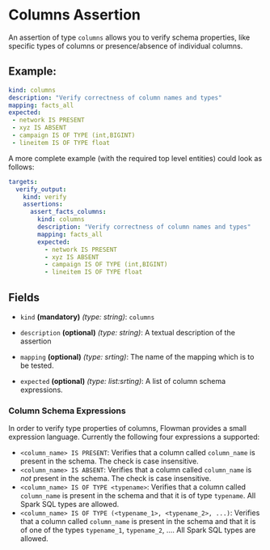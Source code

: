 # Columns Assertion

An assertion of type `columns` allows you to verify schema properties, like specific types of columns or presence/absence
of individual columns.

## Example:

```yaml
kind: columns
description: "Verify correctness of column names and types"
mapping: facts_all
expected:
 - network IS PRESENT
 - xyz IS ABSENT
 - campaign IS OF TYPE (int,BIGINT)
 - lineitem IS OF TYPE float
```

A more complete example (with the required top level entities) could look as follows:
```yaml
targets:
  verify_output:
    kind: verify
    assertions:
      assert_facts_columns:
        kind: columns
        description: "Verify correctness of column names and types"
        mapping: facts_all
        expected:
          - network IS PRESENT
          - xyz IS ABSENT
          - campaign IS OF TYPE (int,BIGINT)
          - lineitem IS OF TYPE float
```

## Fields

* `kind` **(mandatory)** *(type: string)*: `columns`

* `description` **(optional)** *(type: string)*:
  A textual description of the assertion

* `mapping` **(optional)** *(type: srting)*:
  The name of the mapping which is to be tested.

* `expected` **(optional)** *(type: list:srting)*:
  A list of column schema expressions.
  

### Column Schema Expressions 

In order to verify type properties of columns, Flowman provides a small expression language. Currently the following
four expressions a supported:

* `<column_name> IS PRESENT`: Verifies that a column called `column_name` is present in the schema. The check is
 case insensitive.
* `<column_name> IS ABSENT`: Verifies that a column called `column_name` is *not* present in the schema. The check is
  case insensitive.
* `<column_name> IS OF TYPE <typename>`: Verifies that a column called `column_name` is present in the schema and 
  that it is of type `typename`. All Spark SQL types are allowed. 
* `<column_name> IS OF TYPE (<typename_1>, <typename_2>, ...)`: Verifies that a column called `column_name` is present 
  in the schema and that it is of one of the types `typename_1`, `typename_2`, .... All Spark SQL types are allowed. 
